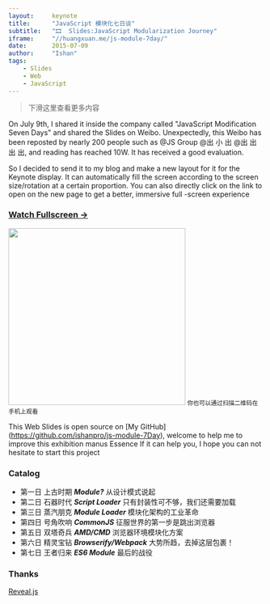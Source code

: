 ```yaml
---
layout:     keynote
title:      "JavaScript 模块化七日谈"
subtitle:   "🎞  Slides:JavaScript Modularization Journey"
iframe:     "//huangxuan.me/js-module-7day/"
date:       2015-07-09
author:     "Ishan"
tags:
    - Slides
    - Web
    - JavaScript
---
```



> 下滑这里查看更多内容

On July 9th, I shared it inside the company called "JavaScript Modification Seven Days" and shared the Slides on Weibo. Unexpectedly, this Weibo has been reposted by nearly 200 people such as @JS Group @出 小 出 @出 出 出 出, and reading has reached 10W. It has received a good evaluation.


So I decided to send it to my blog and make a new layout for it for the Keynote display. It can automatically fill the screen according to the screen size/rotation at a certain proportion. You can also directly click on the link to open on the new page to get a better, immersive full -screen experience


### [Watch Fullscreen →](https://huangxuan.me/js-module-7day/)

<div class="visible-md visible-lg">
<img src="//huangxuan.me/js-module-7day/attach/qrcode.png" width="350"/>
<small class="img-hint">你也可以通过扫描二维码在手机上观看</small>
</div>

This Web Slides is open source on [My GitHub] (https://github.com/ishanpro/js-module-7Day), welcome to help me to improve this exhibition manus Essence If it can help you, I hope you can not hesitate to start this project

### Catalog

- 第一日 上古时期 ***Module?*** 从设计模式说起
- 第二日 石器时代 ***Script Loader*** 只有封装性可不够，我们还需要加载
- 第三日 蒸汽朋克 ***Module Loader*** 模块化架构的工业革命
- 第四日 号角吹响 ***CommonJS*** 征服世界的第一步是跳出浏览器
- 第五日 双塔奇兵 ***AMD/CMD*** 浏览器环境模块化方案
- 第六日 精灵宝钻 ***Browserify/Webpack*** 大势所趋，去掉这层包裹！
- 第七日 王者归来 ***ES6 Module*** 最后的战役

### Thanks

[Reveal.js](http://lab.hakim.se/reveal-js)

